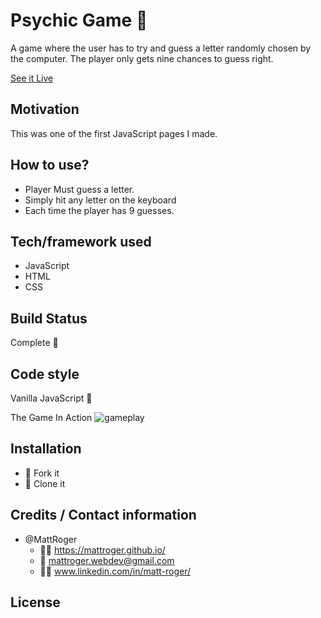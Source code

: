 # Psychic Game :crystal_ball:
A game where the user has to try and guess a letter randomly chosen by the computer. The player only gets nine chances to guess right.

 [See it Live](https://mattroger.github.io/psychic-game/)
 
## Motivation
This was one of the first JavaScript pages I made.

## How to use?
 * Player Must guess a letter.
 * Simply  hit any letter on the keyboard
 * Each time the player has 9 guesses.
 
 ## Tech/framework used
* JavaScript
* HTML
* CSS

## Build Status
Complete :checkered_flag:

## Code style
Vanilla JavaScript :icecream:
 
The Game In Action
![gameplay](https://github.com/MattRoger/screenshots/blob/master/psychic/gameplay.gif?raw=true)


## Installation
* :trident: Fork it
* :sheep: Clone it


## Credits / Contact information
* @MattRoger 
  * :man_office_worker: https://mattroger.github.io/
  * :e-mail: mattroger.webdev@gmail.com
  * :man_office_worker: www.linkedin.com/in/matt-roger/

## License
